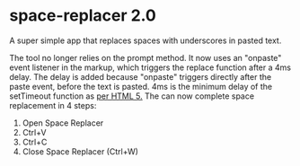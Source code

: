 # space-replacer 2.0
A super simple app that replaces spaces with underscores in pasted text.

The tool no longer relies on the prompt method. 
It now uses an "onpaste" event listener in the markup, which triggers the replace function after a 4ms delay.
The delay is added because "onpaste" triggers directly after the paste event, before the text is pasted. 4ms is the minimum delay of the setTimeout function as [per HTML 5.](https://developer.mozilla.org/en-US/docs/Web/API/WindowOrWorkerGlobalScope/setTimeout#Minimum_delay_and_timeout_nesting)
The can now complete space replacement in 4 steps:
1. Open Space Replacer
2. Ctrl+V
3. Ctrl+C
4. Close Space Replacer (Ctrl+W)
